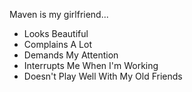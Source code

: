 
Maven is my girlfriend...

* Looks Beautiful
* Complains A Lot
* Demands My Attention
* Interrupts Me When I'm Working
* Doesn't Play Well With My Old Friends
